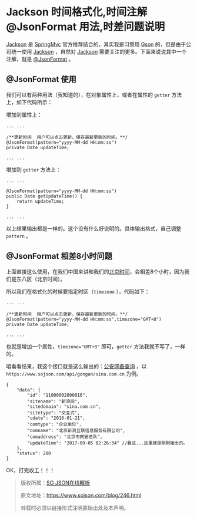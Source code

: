 # Jackson 时间格式化,时间注解@JsonFormat 用法,时差问题说明

 [Jackson](https://www.sojson.com/tag_jackson.html) 是 [SpringMvc](https://www.sojson.com/tag_springmvc.html) 官方推荐结合的，其实我是习惯用  [Gson](https://www.sojson.com/tag_gson.html) 的，但是由于公司统一使用  [Jackson](https://www.sojson.com/tag_jackson.html) ，自然对  [Jackson](https://www.sojson.com/tag_jackson.html) 需要关注的更多。下面来说说其中一个注解，就是 [@JsonFormat](https://www.sojson.com/blog/246.html) 。

## @JsonFormat 使用

我们可以有两种用法（我知道的），在对象属性上，或者在属性的 `getter` 方法上，如下代码所示：

增加到属性上：

```
... ...

/**更新时间  用户可以点击更新，保存最新更新的时间。**/
@JsonFormat(pattern="yyyy-MM-dd HH:mm:ss")
private Date updateTime;

... ...
```

增加到 `getter` 方法上：

```
... ...

@JsonFormat(pattern="yyyy-MM-dd HH:mm:ss")
public Date getUpdateTime() {
    return updateTime;
}

... ...
```

以上结果输出都是一样的。这个没有什么好说明的。具体输出格式，自己调整 `pattern` 。

## @JsonFormat 相差8小时问题 

上面直接这么使用，在我们中国来讲和我们的[北京时间](https://www.sojson.com/time/bjtime.html)，会相差8个小时，因为我们是东八区（北京时间）。

所以我们在格式化的时候要指定时区（`timezone` ），代码如下：

```
... ... 

/**更新时间  用户可以点击更新，保存最新更新的时间。**/
@JsonFormat(pattern="yyyy-MM-dd HH:mm:ss",timezone="GMT+8")
private Date updateTime;

... ...
```

也就是增加一个属性，`timezone="GMT+8"` 即可，`getter` 方法我就不写了，一样的。

咱看看结果，我这个接口就是这么输出的：[公安网备查询](https://www.sojson.com/api/beianByGA.html) ，以 `https://www.sojson.com/api/gongan/sina.com.cn` 为例。

```
{
    "data": {
        "id": "11000002000016",
        "sitename": "新浪网",
        "sitedomain": "sina.com.cn",
        "sitetype": "交互式",
        "cdate": "2016-01-21",
        "comtype": "企业单位",
        "comname": "北京新浪互联信息服务有限公司",
        "comaddress": "北京市网安总队",
        "updateTime": "2017-09-05 02:26:34" //看这...这里就是刚刚输出的。
    },
    "status": 200
}
```



OK，打完收工！！！

> 版权所属：[SO JSON在线解析](https://www.sojson.com/)
>
> 原文地址：https://www.sojson.com/blog/246.html
>
> 转载时必须以链接形式注明原始出处及本声明。